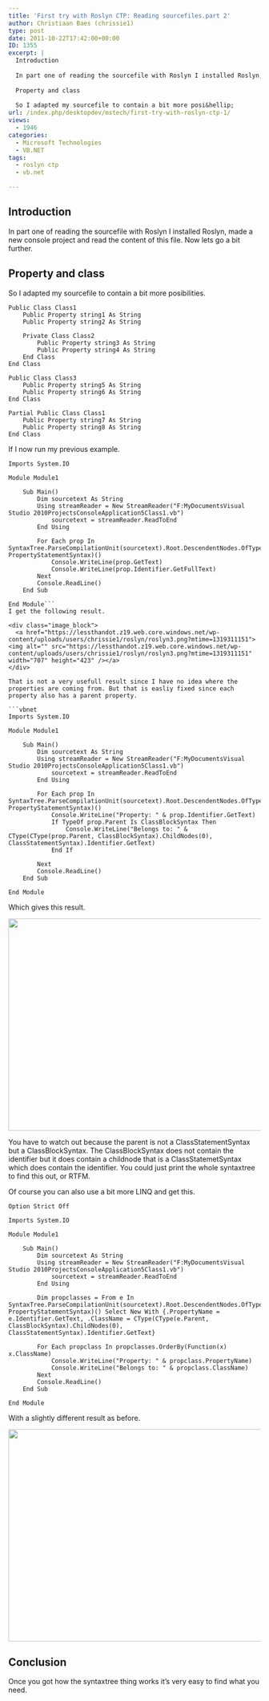 ```yaml
---
title: 'First try with Roslyn CTP: Reading sourcefiles.part 2'
author: Christiaan Baes (chrissie1)
type: post
date: 2011-10-22T17:42:00+00:00
ID: 1355
excerpt: |
  Introduction
  
  In part one of reading the sourcefile with Roslyn I installed Roslyn, made a new console project and read the content of this file. Now lets go a bit further.
  
  Property and class
  
  So I adapted my sourcefile to contain a bit more posi&hellip;
url: /index.php/desktopdev/mstech/first-try-with-roslyn-ctp-1/
views:
  - 1946
categories:
  - Microsoft Technologies
  - VB.NET
tags:
  - roslyn ctp
  - vb.net

---
```

## Introduction

In part one of reading the sourcefile with Roslyn I installed Roslyn, made a new console project and read the content of this file. Now lets go a bit further.

## Property and class

So I adapted my sourcefile to contain a bit more posibilities.

```vbnet
Public Class Class1
    Public Property string1 As String
    Public Property string2 As String

    Private Class Class2
        Public Property string3 As String
        Public Property string4 As String
    End Class
End Class

Public Class Class3
    Public Property string5 As String
    Public Property string6 As String
End Class

Partial Public Class Class1
    Public Property string7 As String
    Public Property string8 As String
End Class
```
If I now run my previous example.

```vbnet
Imports System.IO
 
Module Module1
 
    Sub Main()
        Dim sourcetext As String
        Using streamReader = New StreamReader("F:MyDocumentsVisual Studio 2010ProjectsConsoleApplication5Class1.vb")
            sourcetext = streamReader.ReadToEnd
        End Using
 
        For Each prop In SyntaxTree.ParseCompilationUnit(sourcetext).Root.DescendentNodes.OfType(Of PropertyStatementSyntax)()
            Console.WriteLine(prop.GetText)
            Console.WriteLine(prop.Identifier.GetFullText)
        Next
        Console.ReadLine()
    End Sub
 
End Module```
I get the following result.

<div class="image_block">
  <a href="https://lessthandot.z19.web.core.windows.net/wp-content/uploads/users/chrissie1/roslyn/roslyn3.png?mtime=1319311151"><img alt="" src="https://lessthandot.z19.web.core.windows.net/wp-content/uploads/users/chrissie1/roslyn/roslyn3.png?mtime=1319311151" width="707" height="423" /></a>
</div>

That is not a very usefull result since I have no idea where the properties are coming from. But that is easliy fixed since each property also has a parent property.

```vbnet
Imports System.IO

Module Module1

    Sub Main()
        Dim sourcetext As String
        Using streamReader = New StreamReader("F:MyDocumentsVisual Studio 2010ProjectsConsoleApplication5Class1.vb")
            sourcetext = streamReader.ReadToEnd
        End Using

        For Each prop In SyntaxTree.ParseCompilationUnit(sourcetext).Root.DescendentNodes.OfType(Of PropertyStatementSyntax)()
            Console.WriteLine("Property: " & prop.Identifier.GetText)
            If TypeOf prop.Parent Is ClassBlockSyntax Then
                Console.WriteLine("Belongs to: " & CType(CType(prop.Parent, ClassBlockSyntax).ChildNodes(0), ClassStatementSyntax).Identifier.GetText)
            End If

        Next
        Console.ReadLine()
    End Sub

End Module
```
Which gives this result.

<div class="image_block">
  <a href="https://lessthandot.z19.web.core.windows.net/wp-content/uploads/users/chrissie1/roslyn/roslyn4.png?mtime=1319311335"><img alt="" src="https://lessthandot.z19.web.core.windows.net/wp-content/uploads/users/chrissie1/roslyn/roslyn4.png?mtime=1319311335" width="707" height="423" /></a>
</div>

You have to watch out because the parent is not a ClassStatementSyntax but a ClassBlockSyntax. The ClassBlockSyntax does not contain the identifier but it does contain a childnode that is a ClassStatemetSyntax which does contain the identifier. You could just print the whole syntaxtree to find this out, or RTFM.

Of course you can also use a bit more LINQ and get this.

```vbnet
Option Strict Off

Imports System.IO

Module Module1

    Sub Main()
        Dim sourcetext As String
        Using streamReader = New StreamReader("F:MyDocumentsVisual Studio 2010ProjectsConsoleApplication5Class1.vb")
            sourcetext = streamReader.ReadToEnd
        End Using

        Dim propclasses = From e In SyntaxTree.ParseCompilationUnit(sourcetext).Root.DescendentNodes.OfType(Of PropertyStatementSyntax)() Select New With {.PropertyName = e.Identifier.GetText, .ClassName = CType(CType(e.Parent, ClassBlockSyntax).ChildNodes(0), ClassStatementSyntax).Identifier.GetText}

        For Each propclass In propclasses.OrderBy(Function(x) x.ClassName)
            Console.WriteLine("Property: " & propclass.PropertyName)
            Console.WriteLine("Belongs to: " & propclass.ClassName)
        Next
        Console.ReadLine()
    End Sub

End Module
```
With a slightly different result as before.

<div class="image_block">
  <a href="https://lessthandot.z19.web.core.windows.net/wp-content/uploads/users/chrissie1/roslyn/roslyn5.png?mtime=1319312474"><img alt="" src="https://lessthandot.z19.web.core.windows.net/wp-content/uploads/users/chrissie1/roslyn/roslyn5.png?mtime=1319312474" width="707" height="423" /></a>
</div>

## Conclusion

Once you got how the syntaxtree thing works it&#8217;s very easy to find what you need.